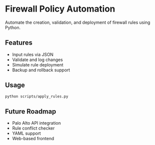 # Firewall Policy Automation

Automate the creation, validation, and deployment of firewall rules using Python.

## Features
- Input rules via JSON
- Validate and log changes
- Simulate rule deployment
- Backup and rollback support

## Usage

```bash
python scripts/apply_rules.py
```

## Future Roadmap
- Palo Alto API integration
- Rule conflict checker
- YAML support
- Web-based frontend
